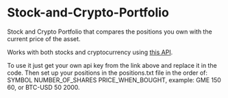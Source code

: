 # Stock-and-Crypto-Portfolio

Stock and Crypto Portfolio that compares the positions you own with the current price of the asset.

Works with both stocks and cryptocurrency using [this API](https://rapidapi.com/finance.yahoo.api/api/yahoo-finance-low-latency).

To use it just get your own api key from the link above and replace it in the code.
Then set up your positions in the positions.txt file in the order of: SYMBOL NUMBER_OF_SHARES PRICE_WHEN_BOUGHT, example: GME 150 60, or BTC-USD 50 2000.
